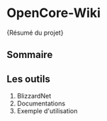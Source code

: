 # OpenCore-Wiki

{Résumé du projet}

## Sommaire

## Les outils
1. BlizzardNet
  1. Documentations
  2. Exemple d'utilisation
